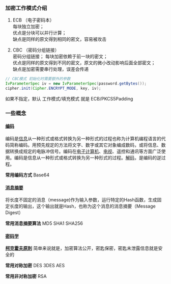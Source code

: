 ### 加密工作模式介绍

1. ECB （电子密码本）  
每块独立加密；  
优点是分块可以并行计算；  
缺点是同样的原文得到相同的密文，容易被攻击  

2. CBC （密码分组链接）  
密码分组链接；
每块加密依赖于前一块的密文；  
优点是同样的原文得到不同的密文，原文的微小改动影响后面全部密文；  
缺点是加密需要串行处理，误差会传递  
```Java
// CBC模式 初始化时需要额外的参数
IvParameterSpec iv = new IvParameterSpec(password.getBytes());
cipher.init(Cipher.ENCRYPT_MODE, key, iv);
```

如果不指定，默认 工作模式/填充模式 就是 ECB/PKCS5Padding 



### 一些概念

#### [编码](https://baike.baidu.com/item/编码/80092)

编码是[信息](https://baike.baidu.com/item/%E4%BF%A1%E6%81%AF/111163)从一种形式或格式转换为另一种形式的过程也称为计算机编程语言的代码简称编码。用预先规定的方法将文字、数字或其它对象编成数码，或将信息、数据转换成规定的电脉冲信号。编码在[电子计算机](https://baike.baidu.com/item/%E7%94%B5%E5%AD%90%E8%AE%A1%E7%AE%97%E6%9C%BA/191373)、[电视](https://baike.baidu.com/item/%E7%94%B5%E8%A7%86/228945)、遥控和通讯等方面广泛使用。编码是信息从一种形式或格式转换为另一种形式的过程。[解码](https://baike.baidu.com/item/%E8%A7%A3%E7%A0%81/10944752)，是编码的逆过程。  

**常用编码方式** Base64  

#### [消息摘要](https://www.zhihu.com/question/53248302)

将长度不固定的消息（message)作为输入参数，运行特定的Hash函数，生成固定长度的输出，这个输出就是Hash，也称为这个消息的消息摘要（Message Digest）

**常用消息摘要算法** MD5 SHA1 SHA256  

#### [密码学](https://zh.wikipedia.org/wiki/密码学)

**[柯克霍夫原則](https://zh.wikipedia.org/wiki/柯克霍夫原則)** 简单来说就是，加密算法公开，密匙保密，密匙未泄露信息就是安全的

**常用对称加密** DES 3DES AES

**常用非对称加密** RSA